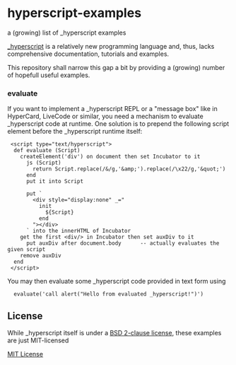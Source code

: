 # hyperscript-examples #

a (growing) list of \_hyperscript examples

[\_hyperscript](https://github.com/bigskysoftware/_hyperscript) is a relatively new programming language and, thus, lacks comprehensive documentation, tutorials and examples.

This repository shall narrow this gap a bit by providing a (growing) number of hopefull useful examples.

### evaluate ###

If you want to implement a \_hyperscript REPL or a "message box" like in HyperCard, LiveCode or similar, you need a mechanism to evaluate \_hyperscript code at runtime. One solution is to prepend the following script element before the \_hyperscript runtime itself:

```
 <script type="text/hyperscript">
  def evaluate (Script)
    createElement('div') on document then set Incubator to it
      js (Script)
        return Script.replace(/&/g,'&amp;').replace(/\x22/g,'&quot;')
      end
      put it into Script

      put `
        <div style="display:none" _="
          init
            ${Script}
          end
        "></div>
      ` into the innerHTML of Incubator
    get the first <div/> in Incubator then set auxDiv to it
      put auxDiv after document.body      -- actually evaluates the given script
    remove auxDiv
  end
 </script>
```

You may then evaluate some \_hyperscript code provided in text form using

```
  evaluate('call alert("Hello from evaluated _hyperscript!")')
```

## License ##

While \_hyperscript itself is under a [BSD 2-clause license](https://github.com/bigskysoftware/_hyperscript/blob/master/LICENSE), these examples are just MIT-licensed

[MIT License](LICENSE.md)
